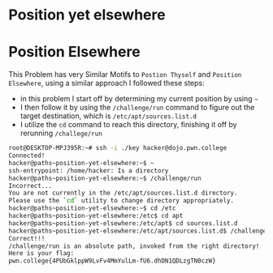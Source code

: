 # Position yet elsewhere

# Position Elsewhere

This Problem has very Similar Motifs to `Postion Thyself` and `Position Elsewhere`, using a similar approach I followed these steps:

- in this problem I start off by determining my current position by using `~`
- I then follow it by using the `/challenge/run` command to figure out the target destination, which is `/etc/apt/sources.list.d`
- I utilize the `cd` command to reach this directory, finishing it off by rerunning `/challege/run`




```bash
root@DESKTOP-MPJ395R:~# ssh -i ./key hacker@dojo.pwn.college
Connected!
hacker@paths~position-yet-elsewhere:~$ ~
ssh-entrypoint: /home/hacker: Is a directory
hacker@paths~position-yet-elsewhere:~$ /challenge/run
Incorrect...
You are not currently in the /etc/apt/sources.list.d directory.
Please use the `cd` utility to change directory appropriately.
hacker@paths~position-yet-elsewhere:~$ cd /etc
hacker@paths~position-yet-elsewhere:/etc$ cd apt
hacker@paths~position-yet-elsewhere:/etc/apt$ cd sources.list.d
hacker@paths~position-yet-elsewhere:/etc/apt/sources.list.d$ /challenge/run
Correct!!!
/challenge/run is an absolute path, invoked from the right directory!
Here is your flag:
pwn.college{4PUbGklppW9LvFv4MmYulLm-fU6.dhDN1QDLzgTN0czW}
```
